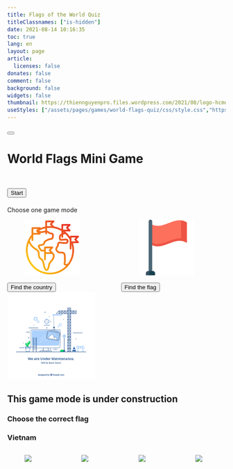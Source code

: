 ```yaml
---
title: Flags of the World Quiz
titleClassnames: ["is-hidden"]
date: 2021-08-14 10:16:35
toc: true
lang: en
layout: page
article:
  licenses: false
donates: false
comment: false
background: false
widgets: false
thumbnail: https://thiennguyenpro.files.wordpress.com/2021/08/logo-hcmus.png
useStyles: ["/assets/pages/games/world-flags-quiz/css/style.css","https://cdn.jsdelivr.net/gh/yesiamrocks/cssanimation.io@1.0.3/cssanimation.min.css","https://cdnjs.cloudflare.com/ajax/libs/animate.css/4.1.1/animate.min.css"]
---
```


<div id="game-screen" class="has-ribbon game_step_home">
  <button onclick="backToHome(this)" id="home-button" class="ribbon ribbon-custom-home-button button is-primary cssanimation blurInTop">
    <i class="fa-solid fa-house"></i>
  </button>
  <h1 class="has-text-centered">
    <p class="cssanimation leFlyInRight sequence">World Flags Mini Game</p>
  </h2>
  <div id="welcome-screen" class="">
    <h1 class="has-text-centered">
      <div class="globe-container">
        <div class="cssanimation blurInLeft globe">
            <div class="globe-sphere"></div>
            <div class="globe-outer-shadow"></div>
            <div class="globe-worldmap">
                <div class="globe-worldmap-back"></div>
                <div class="globe-worldmap-front"></div>
            </div>
            <div class="globe-inner-shadow"></div>
        </div>
      </div>
    </h1>
    <h1 class="has-text-centered cssanimation fadeInBottom">
      <Button class="button is-success px-5" onclick="onClickStartButton(this)">Start</Button>
    </h1>
  </div>

  <div id="choose-game-modes-screen" class="cssanimation display-none">
    <div class="card cssanimation blurInLeft">
      <div class="card-content">
        <div class="content">
          Choose one game mode
        </div>
      </div>
    </div>
    <div class="columns is-flex is-desktop mt-5">
      <div class="column is-half-mobile">
        <div class="card game-mode-option cssanimation blurInTop display-none">
          <div class="card-content center-image margin-0-auto">
            <figure class="image is-64x64">
              <img src="/assets/pages/games/world-flags-quiz/img/countries_128.png">
            </figure>
          </div>
          <footer class="card-footer">
            <button class="is-size-5 is-primary button is-large is-fullwidth" onclick="chooseGameMode('country', this)">Find the country</button>
          </footer>
        </div>
      </div>
      <div class="column is-half-mobile">
        <div class="card game-mode-option cssanimation blurInTop display-none">
          <div class="card-content center-image margin-0-auto">
            <figure class="image is-64x64">
              <img class="not-gallery-item" src="/assets/pages/games/world-flags-quiz/img/flag_128.png">
            </figure>
          </div>
          <footer class="card-footer">
            <button class="is-size-5 is-primary button is-large is-fullwidth" onclick="chooseGameMode('flag', this)">Find the flag</button>
          </footer>
        </div>
      </div>
    </div>
  </div>

  <div id="game-play">
    <div id="game-mode-country" class="cssanimation blurInBottom display-none has-text-centered">
      <img src="/assets/pages/games/world-flags-quiz/img/219347-P0VB16-493.jpg" width="40%">
      <h2 class="has-text-centered mt-5 has-text-danger">This game mode is under construction</h2>
    </div>
    <div id="game-mode-flag" class="cssanimation display-none">
      <!-- START FLAG QUESTION -->
      <div id="flag-question" class="cssanimation blurInBottom mt-5">
        <h3 class="has-text-centered" class="mt-5">
          <span id="flag-question-text">Choose the correct flag</span>
        </h3>
        <h3 class="has-text-centered mt-2">
          <span id="flag-question-country-name" onclick="congrats(this)" class="has-text-success is-size-4 has-text-weight-semibold">Vietnam</span>
        </h3>
      </div>
      <!-- END FLAG QUESTION -->
      <!--  -->
      <!-- START FLAG MULTIPLE CHOICES  -->
      <div id="flag-multiple-choices" class="mt-5">
        <div class="columns is-flex is-flex-wrap-wrap">
          <!-- START OPTION 1 -->
          <div class="column is-half-mobile">
            <div onmouseenter="playSound(sounds.mouseHover)" class="card is-warning game-mode-flag-option cssanimation blurInTop" onclick="onPlayerSelectAnswerInFlagMode(this)">
              <div class="card-content center-image margin-0-auto flag-mode-option-item-wrapper">
                <figure class="image">
                  <img src="https://flagcdn.com/128x96/ua.webp" class="flag-mode-option-items not-gallery-item img-reset-brightness">
                </figure>
              </div>
            </div>
          </div>
          <!-- END OPTION 1 -->
          <!-- START OPTION 2 -->
          <div class="column is-half-mobile">
            <div onmouseenter="playSound(sounds.mouseHover)" class="card is-warning game-mode-flag-option cssanimation blurInTop" onclick="onPlayerSelectAnswerInFlagMode(this)">
              <div class="card-content center-image margin-0-auto flag-mode-option-item-wrapper">
                <figure class="image">
                  <img src="https://flagcdn.com/128x96/vn.webp" class="flag-mode-option-items not-gallery-item img-reset-brightness">
                </figure>
              </div>
            </div>
          </div>
          <!-- END OPTION 2 -->
          <!-- START OPTION 3 -->
          <div class="column is-half-mobile">
            <div onmouseenter="playSound(sounds.mouseHover)" class="card is-warning game-mode-flag-option cssanimation blurInTop" onclick="onPlayerSelectAnswerInFlagMode(this)">
              <div class="card-content center-image margin-0-auto flag-mode-option-item-wrapper">
                <figure class="image">
                  <img src="https://flagcdn.com/128x96/us.webp" class="flag-mode-option-items not-gallery-item img-reset-brightness">
                </figure>
              </div>
            </div>
          </div>
          <!-- END OPTION 3 -->
          <!-- START OPTION 4 -->
          <div class="column is-half-mobile">
            <div onmouseenter="playSound(sounds.mouseHover)" class="card is-warning game-mode-flag-option cssanimation blurInTop" onclick="onPlayerSelectAnswerInFlagMode(this)">
              <div class="card-content center-image margin-0-auto flag-mode-option-item-wrapper">
                <figure class="image">
                  <img src="https://flagcdn.com/128x96/ru.webp" class="flag-mode-option-items not-gallery-item img-reset-brightness">
                </figure>
              </div>
            </div>
          </div>
          <!-- END OPTION 4 -->
        </div>
      </div>
      <!-- END FLAG MULTIPLE CHOICES  -->
    </div>
  </div>
</div>

<script src="https://cdnjs.cloudflare.com/ajax/libs/gsap/1.19.1/TweenMax.min.js"></script>
<script type="text/javascript" src="https://cdn.jsdelivr.net/gh/yesiamrocks/cssanimation.io@1.0.3/letteranimation.min.js"></script>

<script src="/assets/pages/games/world-flags-quiz/js/script.js"></script>
<script src="/assets/pages/games/world-flags-quiz/js/confetti-effect.js"></script>
<script src="https://cdn.jsdelivr.net/npm/party-js@latest/bundle/party.min.js"></script>
